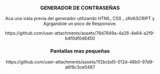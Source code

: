 <center><h3>GENERADOR DE CONTRASEÑAS</h3><center>
<p>Aca una vista previa del generador utilizando HTML, CSS , JAVASCRIPT y Agrgandole un poco de Responsive.</p>
https://github.com/user-attachments/assets/76d7849a-4a26-4e64-a2f9-b4f0df0d6450
<h3>Pantallas mas pequeñas</h3>
https://github.com/user-attachments/assets/1f2bcbd5-012d-48b0-97d9-a6f8c3ce0487
